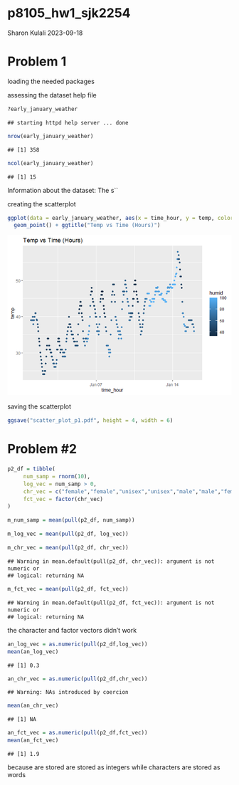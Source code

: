 p8105_hw1_sjk2254
================
Sharon Kulali
2023-09-18

# Problem 1

loading the needed packages

assessing the dataset help file

``` r
?early_january_weather
```

    ## starting httpd help server ... done

``` r
nrow(early_january_weather)
```

    ## [1] 358

``` r
ncol(early_january_weather)
```

    ## [1] 15

Information about the dataset: The s\`\`

creating the scatterplot

``` r
ggplot(data = early_january_weather, aes(x = time_hour, y = temp, color = humid)) +
  geom_point() + ggtitle("Temp vs Time (Hours)")
```

![](p8105_hw1_sjk2254_files/figure-gfm/unnamed-chunk-4-1.png)<!-- -->

saving the scatterplot

``` r
ggsave("scatter_plot_p1.pdf", height = 4, width = 6)
```

# Problem \#2

``` r
p2_df = tibble(
     num_samp = rnorm(10),
     log_vec = num_samp > 0,
     chr_vec = c("female","female","unisex","unisex","male","male","female","male","unisex","female"),
     fct_vec = factor(chr_vec)
)
```

``` r
m_num_samp = mean(pull(p2_df, num_samp))
```

``` r
m_log_vec = mean(pull(p2_df, log_vec))
```

``` r
m_chr_vec = mean(pull(p2_df, chr_vec))
```

    ## Warning in mean.default(pull(p2_df, chr_vec)): argument is not numeric or
    ## logical: returning NA

``` r
m_fct_vec = mean(pull(p2_df, fct_vec))
```

    ## Warning in mean.default(pull(p2_df, fct_vec)): argument is not numeric or
    ## logical: returning NA

the character and factor vectors didn’t work

``` r
an_log_vec = as.numeric(pull(p2_df,log_vec))
mean(an_log_vec)
```

    ## [1] 0.3

``` r
an_chr_vec = as.numeric(pull(p2_df,chr_vec))
```

    ## Warning: NAs introduced by coercion

``` r
mean(an_chr_vec)
```

    ## [1] NA

``` r
an_fct_vec = as.numeric(pull(p2_df,fct_vec))
mean(an_fct_vec)
```

    ## [1] 1.9

because are stored are stored as integers while characters are stored as
words
